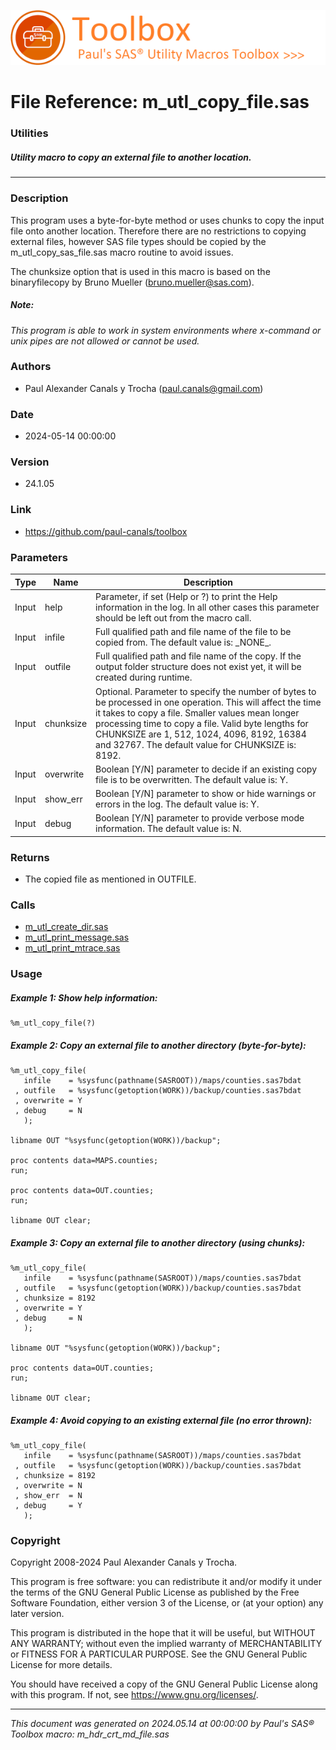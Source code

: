 ![../../misc/images/doc_header.png](../../misc/images/doc_header.png)
# 
# File Reference: m_utl_copy_file.sas

### Utilities

##### Utility macro to copy an external file to another location.

***

### Description
This program uses a byte-for-byte method or uses chunks to copy the input file onto another location. Therefore there are no restrictions to copying external files, however SAS file types should be copied by the m_utl_copy_sas_file.sas macro routine to avoid issues.

 The chunksize option that is used in this macro is based on the binaryfilecopy by Bruno Mueller (bruno.mueller@sas.com).



##### *Note:*
*This program is able to work in system environments where x-command or unix pipes are not allowed or cannot be used.*

### Authors
* Paul Alexander Canals y Trocha (paul.canals@gmail.com)

### Date
* 2024-05-14 00:00:00

### Version
* 24.1.05

### Link
* https://github.com/paul-canals/toolbox

### Parameters
| Type | Name | Description |
| ---- | ---- | ----------- |
| Input | help | Parameter, if set (Help or ?) to print the Help information in the log. In all other cases this parameter should be left out from the macro call. |
| Input | infile | Full qualified path and file name of the file to be copied from. The default value is: \_NONE\_. |
| Input | outfile | Full qualified path and file name of the copy. If the output folder structure does not exist yet, it will be created during runtime. |
| Input | chunksize | Optional. Parameter to specify the number of bytes to be processed in one operation. This will affect the time it takes to copy a file. Smaller values mean longer processing time to copy a file. Valid byte lengths for CHUNKSIZE are 1, 512, 1024, 4096, 8192, 16384 and 32767. The default value for CHUNKSIZE is: 8192. |
| Input | overwrite | Boolean [Y/N] parameter to decide if an existing copy file is to be overwritten. The default value is: Y. |
| Input | show_err | Boolean [Y/N] parameter to show or hide warnings or errors in the log. The default value is: Y. |
| Input | debug | Boolean [Y/N] parameter to provide verbose mode information. The default value is: N. |

### Returns
* The copied file as mentioned in OUTFILE.

### Calls
* [m_utl_create_dir.sas](m_utl_create_dir.md)
* [m_utl_print_message.sas](m_utl_print_message.md)
* [m_utl_print_mtrace.sas](m_utl_print_mtrace.md)

### Usage

##### Example 1: Show help information:
```sas
%m_utl_copy_file(?)
```

##### Example 2: Copy an external file to another directory (byte-for-byte):
```sas
%m_utl_copy_file(
   infile    = %sysfunc(pathname(SASROOT))/maps/counties.sas7bdat
 , outfile   = %sysfunc(getoption(WORK))/backup/counties.sas7bdat
 , overwrite = Y
 , debug     = N
   );

libname OUT "%sysfunc(getoption(WORK))/backup";

proc contents data=MAPS.counties;
run;

proc contents data=OUT.counties;
run;

libname OUT clear;

```

##### Example 3: Copy an external file to another directory (using chunks):
```sas
%m_utl_copy_file(
   infile    = %sysfunc(pathname(SASROOT))/maps/counties.sas7bdat
 , outfile   = %sysfunc(getoption(WORK))/backup/counties.sas7bdat
 , chunksize = 8192
 , overwrite = Y
 , debug     = N
   );

libname OUT "%sysfunc(getoption(WORK))/backup";

proc contents data=OUT.counties;
run;

libname OUT clear;

```

##### Example 4: Avoid copying to an existing external file (no error thrown):
```sas
%m_utl_copy_file(
   infile    = %sysfunc(pathname(SASROOT))/maps/counties.sas7bdat
 , outfile   = %sysfunc(getoption(WORK))/backup/counties.sas7bdat
 , chunksize = 8192
 , overwrite = N
 , show_err  = N
 , debug     = Y
   );

```

### Copyright
Copyright 2008-2024 Paul Alexander Canals y Trocha. 
 
This program is free software: you can redistribute it and/or modify 
it under the terms of the GNU General Public License as published by 
the Free Software Foundation, either version 3 of the License, or 
(at your option) any later version. 
 
This program is distributed in the hope that it will be useful, 
but WITHOUT ANY WARRANTY; without even the implied warranty of 
MERCHANTABILITY or FITNESS FOR A PARTICULAR PURPOSE. See the 
GNU General Public License for more details. 
 
You should have received a copy of the GNU General Public License 
along with this program. If not, see <https://www.gnu.org/licenses/>. 


***
*This document was generated on 2024.05.14 at 00:00:00 by Paul's SAS&reg; Toolbox macro: m_hdr_crt_md_file.sas*
